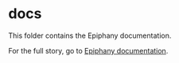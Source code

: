# docs

This folder contains the Epiphany documentation.

For the full story, go to [Epiphany documentation](../README.md).